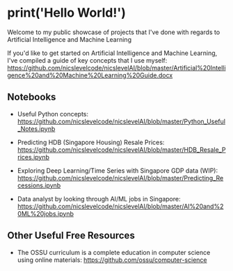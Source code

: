 # print('Hello World!')

Welcome to my public showcase of projects that I've done with regards to Artificial Intelligence and Machine Learning

If you'd like to get started on Artificial Intelligence and Machine Learning, I've compiled a guide of key concepts that I use myself:
https://github.com/nicslevelcode/nicslevelAI/blob/master/Artificial%20Intelligence%20and%20Machine%20Learning%20Guide.docx

## Notebooks
* Useful Python concepts: https://github.com/nicslevelcode/nicslevelAI/blob/master/Python_Useful_Notes.ipynb

* Predicting HDB (Singapore Housing) Resale Prices: https://github.com/nicslevelcode/nicslevelAI/blob/master/HDB_Resale_Prices.ipynb

* Exploring Deep Learning/Time Series with Singapore GDP data (WIP): https://github.com/nicslevelcode/nicslevelAI/blob/master/Predicting_Recessions.ipynb

* Data analyst by looking through AI/ML jobs in Singapore: https://github.com/nicslevelcode/nicslevelAI/blob/master/AI%20and%20ML%20jobs.ipynb

## Other Useful Free Resources
* The OSSU curriculum is a complete education in computer science using online materials:
https://github.com/ossu/computer-science


